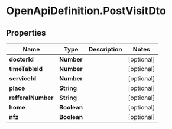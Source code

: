 # OpenApiDefinition.PostVisitDto

## Properties

Name | Type | Description | Notes
------------ | ------------- | ------------- | -------------
**doctorId** | **Number** |  | [optional] 
**timeTableId** | **Number** |  | [optional] 
**serviceId** | **Number** |  | [optional] 
**place** | **String** |  | [optional] 
**refferalNumber** | **String** |  | [optional] 
**home** | **Boolean** |  | [optional] 
**nfz** | **Boolean** |  | [optional] 


